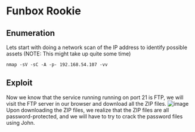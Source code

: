 # Funbox Rookie
## Enumeration
Lets start with doing a network scan of the IP address to identify possible assets (NOTE: This might take up quite some time)
```code
nmap -sV -sC -A -p- 192.168.54.107 -vv
```

## Exploit
Now we know that the service running running on port 21 is FTP, we will visit the FTP server in our browser and download all the ZIP files.
![image](https://user-images.githubusercontent.com/42378287/128554707-c95e2405-e5f0-4345-8b9b-03831450da2d.png)
Upon downloading the ZIP files, we realize that the ZIP files are all password-protected, and we will have to try to crack the password files using John.
